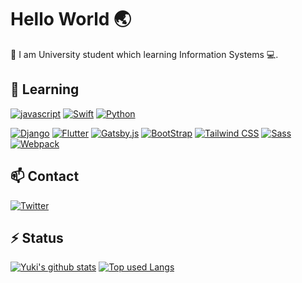 # Hello World 🌏

🏫 I am University student which learning Information Systems 💻.

## 🌱 Learning

[![javascript](https://img.shields.io/badge/-javascript-ffffff?style=for-the-badge&labelColor=f5f5f5&logo=javascript)](https://developer.mozilla.org/en-US/docs/Web/javascript)
[![Swift](https://img.shields.io/badge/-Swift-ffffff?style=for-the-badge&labelColor=f5f5f5&logo=swift)](https://www.apple.com/jp/swift/)
[![Python](https://img.shields.io/badge/-Python-ffffff?style=for-the-badge&labelColor=f5f5f5&logo=python)](https://www.python.org/)

[![Django](https://img.shields.io/badge/-Django-ffffff?style=for-the-badge&labelColor=092E20&logo=django)](https://www.djangoproject.com/)
[![Flutter](https://img.shields.io/badge/-flutter-ffffff?style=for-the-badge&labelColor=02569B&logo=flutter)](https://flutter.dev/)
[![Gatsby.js](https://img.shields.io/badge/-gatsby.js-ffffff?style=for-the-badge&labelColor=663399&logo=gatsby)](https://www.gatsbyjs.com/)
[![BootStrap](https://img.shields.io/badge/-bootstrap-ffffff?style=for-the-badge&labelColor=f5f5f5&logo=bootstrap)](https://getbootstrap.com/)
[![Tailwind CSS](https://img.shields.io/badge/-tailwind_css-ffffff?style=for-the-badge&labelColor=f5f5f5&logo=tailwind-css)](https://tailwindcss.com/)
[![Sass](https://img.shields.io/badge/-sass-ffffff?style=for-the-badge&labelColor=f5f5f5&logo=sass)](https://sass-lang.com/)
[![Webpack](https://img.shields.io/badge/-webpack-ffffff?style=for-the-badge&labelColor=f5f5f5&logo=webpack)](https://webpack.js.org/)

## 📫 Contact

[![Twitter](https://img.shields.io/badge/-@psnzbss-1DA1F2?style=for-the-badge&logo=twitter&logoColor=ffffff)](https://twitter.com/psnzbss)

## ⚡ Status

[![Yuki's github stats](https://readme-stats.psbss.vercel.app/api?username=psbss&hide=contribs&count_private=true&show_icons=true&theme=tokyonight)](https://github.com/psbss/)
[![Top used Langs](https://readme-stats.psbss.vercel.app/api/top-langs/?username=psbss&layout=compact&theme=tokyonight)](https://github.com/psbss/)
